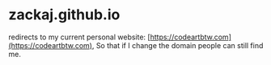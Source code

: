 # zackaj.github.io

redirects to my current personal website: [https://codeartbtw.com](https://codeartbtw.com), So that if I change the domain people can still find me.
